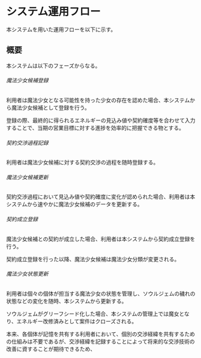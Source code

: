 # システム運用フロー

本システムを用いた運用フローを以下に示す。

## 概要

本システムは以下のフェーズからなる。

###### 魔法少女候補登録

利用者は魔法少女となる可能性を持った少女の存在を認めた場合、本システムから魔法少女候補として登録を行う。

登録の際、最終的に得られるエネルギーの見込み値や契約確度等を合わせて入力することで、当期の営業目標に対する進捗を効率的に把握できる物とする。

###### 契約交渉過程記録

利用者は魔法少女候補に対する契約交渉の過程を随時登録する。

###### 魔法少女候補更新

契約交渉過程において見込み値や契約確度に変化が認められた場合、利用者は本システムから速やかに魔法少女候補のデータを更新する。

###### 契約成立登録

魔法少女候補との契約が成立した場合、利用者は本システムから契約成立登録を行う。

契約成立登録を行った以降、魔法少女候補は魔法少女分類が変更される。

###### 魔法少女状態更新

利用者は個々の個体が担当する魔法少女の状態を管理し、ソウルジェムの穢れの状態などの変化を随時、本システムから更新する。

ソウルジェムがグリーフシード化した場合、本システムの管理上では魔女となり、エネルギー改修済みとして案件はクローズされる。

本来、各個体が記憶を共有する利用者において、個別の交渉経緯を共有するための仕組みは不要であるが、交渉経緯を記録することによって将来的な交渉技術の改善に資することが期待できるため、
